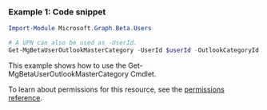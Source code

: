 ### Example 1: Code snippet

```powershellImport-Module Microsoft.Graph.Beta.Users

# A UPN can also be used as -UserId.
Get-MgBetaUserOutlookMasterCategory -UserId $userId -OutlookCategoryId $outlookCategoryId
```
This example shows how to use the Get-MgBetaUserOutlookMasterCategory Cmdlet.
To learn about permissions for this resource, see the [permissions reference](/graph/permissions-reference).

